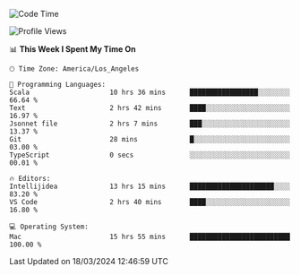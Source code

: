 <!--START_SECTION:waka-->
![Code Time](http://img.shields.io/badge/Code%20Time-881%20hrs%2035%20mins-blue)

![Profile Views](http://img.shields.io/badge/Profile%20Views-22-blue)

📊 **This Week I Spent My Time On** 

```text
🕑︎ Time Zone: America/Los_Angeles

💬 Programming Languages: 
Scala                    10 hrs 36 mins      █████████████████░░░░░░░░   66.64 % 
Text                     2 hrs 42 mins       ████░░░░░░░░░░░░░░░░░░░░░   16.97 % 
Jsonnet file             2 hrs 7 mins        ███░░░░░░░░░░░░░░░░░░░░░░   13.37 % 
Git                      28 mins             █░░░░░░░░░░░░░░░░░░░░░░░░   03.00 % 
TypeScript               0 secs              ░░░░░░░░░░░░░░░░░░░░░░░░░   00.01 % 

🔥 Editors: 
Intellijidea             13 hrs 15 mins      █████████████████████░░░░   83.20 % 
VS Code                  2 hrs 40 mins       ████░░░░░░░░░░░░░░░░░░░░░   16.80 % 

💻 Operating System: 
Mac                      15 hrs 55 mins      █████████████████████████   100.00 % 
```


 Last Updated on 18/03/2024 12:46:59 UTC
<!--END_SECTION:waka-->
